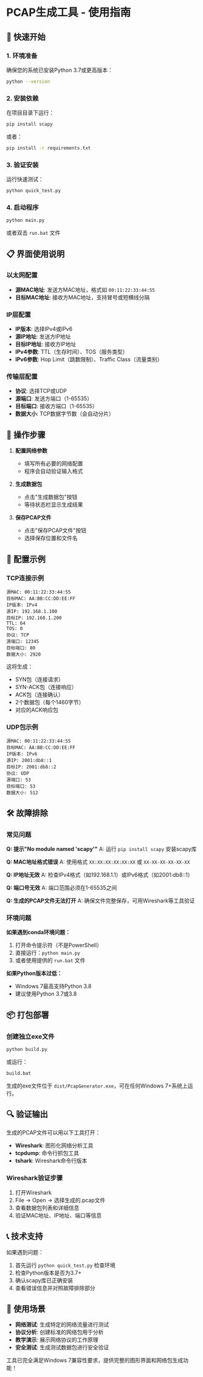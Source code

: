 # PCAP生成工具 - 使用指南

## 🚀 快速开始

### 1. 环境准备
确保您的系统已安装Python 3.7或更高版本：
```bash
python --version
```

### 2. 安装依赖
在项目目录下运行：
```bash
pip install scapy
```
或者：
```bash
pip install -r requirements.txt
```

### 3. 验证安装
运行快速测试：
```bash
python quick_test.py
```

### 4. 启动程序
```bash
python main.py
```
或者双击 `run.bat` 文件

## 📋 界面使用说明

### 以太网配置
- **源MAC地址**: 发送方MAC地址，格式如 `00:11:22:33:44:55`
- **目标MAC地址**: 接收方MAC地址，支持冒号或短横线分隔

### IP层配置
- **IP版本**: 选择IPv4或IPv6
- **源IP地址**: 发送方IP地址
- **目标IP地址**: 接收方IP地址
- **IPv4参数**: TTL（生存时间）、TOS（服务类型）
- **IPv6参数**: Hop Limit（跳数限制）、Traffic Class（流量类别）

### 传输层配置
- **协议**: 选择TCP或UDP
- **源端口**: 发送方端口（1-65535）
- **目标端口**: 接收方端口（1-65535）
- **数据大小**: TCP数据字节数（会自动分片）

## 🔧 操作步骤

1. **配置网络参数**
   - 填写所有必要的网络配置
   - 程序会自动验证输入格式

2. **生成数据包**
   - 点击"生成数据包"按钮
   - 等待状态栏显示生成结果

3. **保存PCAP文件**
   - 点击"保存PCAP文件"按钮
   - 选择保存位置和文件名

## 📝 配置示例

### TCP连接示例
```
源MAC: 00:11:22:33:44:55
目标MAC: AA:BB:CC:DD:EE:FF
IP版本: IPv4
源IP: 192.168.1.100
目标IP: 192.168.1.200
TTL: 64
TOS: 0
协议: TCP
源端口: 12345
目标端口: 80
数据大小: 2920
```
这将生成：
- SYN包（连接请求）
- SYN-ACK包（连接响应）
- ACK包（连接确认）
- 2个数据包（每个1460字节）
- 对应的ACK响应包

### UDP包示例
```
源MAC: 00:11:22:33:44:55
目标MAC: AA:BB:CC:DD:EE:FF
IP版本: IPv6
源IP: 2001:db8::1
目标IP: 2001:db8::2
协议: UDP
源端口: 53
目标端口: 53
数据大小: 512
```

## 🛠️ 故障排除

### 常见问题

**Q: 提示"No module named 'scapy'"**
A: 运行 `pip install scapy` 安装scapy库

**Q: MAC地址格式错误**
A: 使用格式 `XX:XX:XX:XX:XX:XX` 或 `XX-XX-XX-XX-XX-XX`

**Q: IP地址无效**
A: 检查IPv4格式（如192.168.1.1）或IPv6格式（如2001:db8::1）

**Q: 端口号无效**
A: 端口范围必须在1-65535之间

**Q: 生成的PCAP文件无法打开**
A: 确保文件完整保存，可用Wireshark等工具验证

### 环境问题

**如果遇到conda环境问题：**
1. 打开命令提示符（不是PowerShell）
2. 直接运行：`python main.py`
3. 或者使用提供的 `run.bat` 文件

**如果Python版本过低：**
- Windows 7最高支持Python 3.8
- 建议使用Python 3.7或3.8

## 📦 打包部署

### 创建独立exe文件
```bash
python build.py
```
或运行：
```bash
build.bat
```

生成的exe文件位于 `dist/PcapGenerator.exe`，可在任何Windows 7+系统上运行。

## 🔍 验证输出

生成的PCAP文件可以用以下工具打开：
- **Wireshark**: 图形化网络分析工具
- **tcpdump**: 命令行抓包工具
- **tshark**: Wireshark命令行版本

### Wireshark验证步骤
1. 打开Wireshark
2. File → Open → 选择生成的.pcap文件
3. 查看数据包列表和详细信息
4. 验证MAC地址、IP地址、端口等信息

## 📞 技术支持

如果遇到问题：
1. 首先运行 `python quick_test.py` 检查环境
2. 检查Python版本是否为3.7+
3. 确认scapy库已正确安装
4. 查看错误信息并对照故障排除部分

## 🎯 使用场景

- **网络测试**: 生成特定的网络流量进行测试
- **协议分析**: 创建标准的网络包用于分析
- **教学演示**: 展示网络协议的工作原理
- **安全测试**: 生成测试数据包进行安全验证

工具已完全满足Windows 7兼容性要求，提供完整的图形界面和网络包生成功能！

